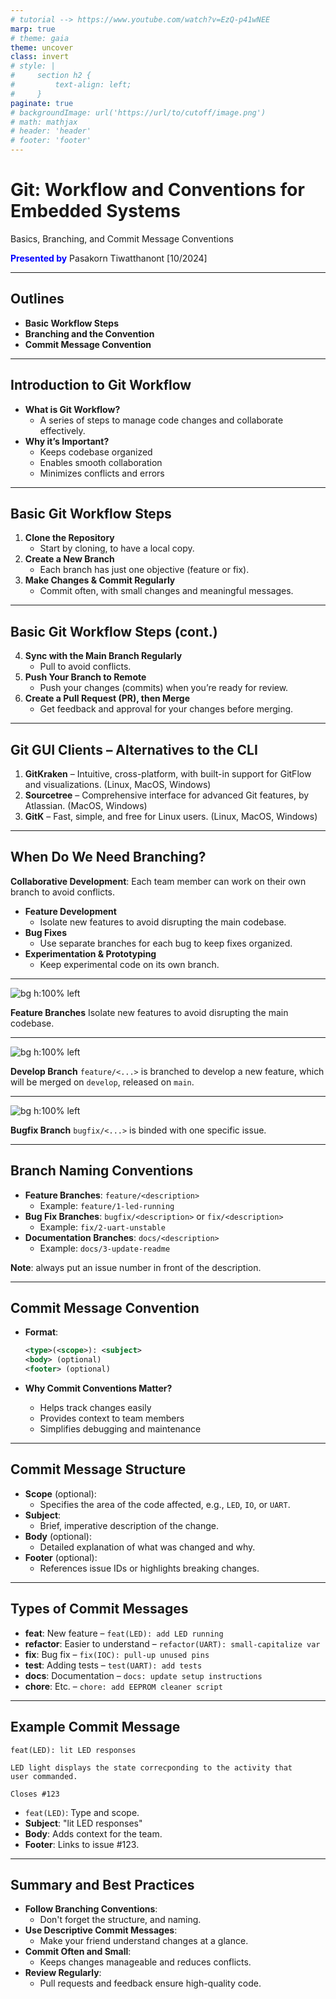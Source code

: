 ```yaml
---
# tutorial --> https://www.youtube.com/watch?v=EzQ-p41wNEE
marp: true
# theme: gaia
theme: uncover
class: invert
# style: |
#     section h2 {
#         text-align: left;
#     }
paginate: true
# backgroundImage: url('https://url/to/cutoff/image.png')
# math: mathjax
# header: 'header'
# footer: 'footer'
---
```


# Git: Workflow and Conventions for Embedded Systems

Basics, Branching, and Commit Message Conventions

<span style="color:blue;">**Presented by**</span>
Pasakorn Tiwatthanont [10/2024]

<!-- _paginate: hide -->

---

## Outlines

- **Basic Workflow Steps**
- **Branching and the Convention**
- **Commit Message Convention**

<!-- 3 เรื่องที่จะพูดถึง
1. พื้นฐานและแนวคิด การใช้งาน Git
2. การทำงานร่วมกัน หลักการ branching ทำเมื่อไร และควรทำอย่างไร
3. เพื่อการ maintainance, commit message ที่เข้าใจง่าย ทำให้ทีมทำงานง่าย
 -->

---

## Introduction to Git Workflow

- **What is Git Workflow?**
  - A series of steps to manage code changes and collaborate effectively.
- **Why it’s Important?**
  - Keeps codebase organized
  - Enables smooth collaboration
  - Minimizes conflicts and errors

<!-- โดยสรุปนะครับ
Git workflow คือลำดับขั้นตอนการทำงาน ที่ทำให้ การทำงานร่วมกัน สอดประสาน
ซึ่งสำคัญมาก ทั้งในตอนที่นำ features มารวมกัน และตอนที่ทีม ต้องกลับมา maintainance code
 -->

---

## Basic Git Workflow Steps

1. **Clone the Repository**
   - Start by cloning, to have a local copy.
2. **Create a New Branch**
   - Each branch has just one objective (feature or fix).
3. **Make Changes & Commit Regularly**
   - Commit often, with small changes and meaningful messages.

<!-- Basic แล้ว มีลำดับขั้นตอนการทำงาน บ่อยๆ อยู่ 6 ข้อ
แต่ เราจะลองพิจารณา 3 ข้นแรก พร้อมกับลอง practice ผ่าน command-line กันครับ

ข้อแรก Git clone คือการนำ code ลงมาจาก repository
ข้อสอง Git branch คิดการแตกกิ่งออก เพื่อแก้ไขตามเป้าหมาย
ข้อสาม Git commit คือการบันทึก changes ที่เกิดขึ้น พร้อมกับคำอธิบาย

ok ไปลองใน command-line กันครับ
ก่อนจะกลับมาต่อข้อที่เหลือ
 -->

---

## Basic Git Workflow Steps (cont.)

4. **Sync with the Main Branch Regularly**
   - Pull to avoid conflicts.
5. **Push Your Branch to Remote**
   - Push your changes (commits) when you’re ready for review.
6. **Create a Pull Request (PR), then Merge**
   - Get feedback and approval for your changes before merging.

<!-- ต่อกับ 3 ข้อที่เหลือ

ข้อสี่ Git pull คือการรับความเปลี่ยนแปลง ที่อาจเกิดขึ้นจาก repository
ข้อห้า Git push คือการส่งความเปลี่ยนแปลง ขึ้นไปบันทึกที่ repository
ข้อหก การ pull request, คือการขอให้ระบบ เช่น Gitlan
  ทำบันทึก แจ้งให้ "ผู้ดูแล" ทราบ ว่ามี branch ที่เราต้องการให้รวมเข้ากับ branch หลัก
  ซึ่งมักสอดคล้องกับ เหตุผลตาม issue ที่เราขอแตก branch ออกมา

ok ลองไปดูในการใช้งานจริง กันครับ
 -->

---

## Git GUI Clients – Alternatives to the CLI

1. **GitKraken** – Intuitive, cross-platform, with built-in support for GitFlow and visualizations. (Linux, MacOS, Windows)
2. **Sourcetree** – Comprehensive interface for advanced Git features, by Atlassian. (MacOS, Windows)
3. **GitK** – Fast, simple, and free for Linux users. (Linux, MacOS, Windows)

<!-- ทีนี้ ก่อนจบเรื่องพื้นฐาน ก็ขอฝาก Git GUI client ไว้ครับ

ตัวแรก GitKraken คือ the best, แต่ต้องจ่ายเงิน หากจะนำมาใช้กับ private repository
ตัวที่สอง Sourcetree เป็นที่นิยมเหมือนกัน สามารถใช้งานกับ private repository ได้จำนวนหนึ่ง แต่มี support Linux
ตัวที่สาม GitK เป็น opensource ที่พอใช้งานได้ ไม่มีข้อจำกัด  แต่ interface ออกแยยไม่ค่่อยดี, หลักๆไว้ดู topology ระหว่าง branches ได้
 -->

---

## When Do We Need Branching?

**Collaborative Development**: Each team member can work on their own branch to avoid conflicts.

- **Feature Development**
  - Isolate new features to avoid disrupting the main codebase.
- **Bug Fixes**
  - Use separate branches for each bug to keep fixes organized.
- **Experimentation & Prototyping**
  - Keep experimental code on its own branch.

<!-- หลังจากทราบเรื่องการ เก็บความเปลี่ยนแปลงด้วย Git แล้ว เราจะเริ่มทำความเข้าใจ branching

เบื้องต้น เรา branch เพื่อทำงานร่วมกัน โดยไม่เกิด conflict
เราสร้าง 1 branch เพื่อรองรับ 1 issue  นั่นคือ 1 จุดมุ่งหมาย

ซึ่งโดยความนิยม จะแบ่ง categories ได้ประมาณ 3 คือ
1. feature branch เพื่อสร้าง functions ใหม่
2. bugfix branch เพื่อแก้ไขข้อผิดพลาด
3. experiment branch เพื่อทดลองอะไรบางอย่าง ซึ่งอาจจะไม่ถูก merged กลับก็ได้
 -->

---

![bg h:100% left](git-workflow_for_es/branching_strategy_1.png)

**Feature Branches**
Isolate new features to avoid disrupting the main codebase.

<!-- ok เพื่อให้เห็นภาพ

ภาพแรกคือ ตามเป้าหมายของการ branch
นั่นคือไม่ให้เกิด conflict ระหว่าง developers กันเอง

จะเห็นว่า ระหว่างที่นายแดงแก้ไข นายเหลือง ก็สามารถทำงานได้ และ merge กลับเข้าไป
ส่วนนายแดง ได้ merge code ของนายเหลืองเข้ามา ขณะที่กำลังแก้ไข
แล้วจึง merge กลับเข้า master ในท้ายที่สุด

ข้อสังเกต user ซึ่งใช้งาน master branch จะได้ code ใหม่ไปใช้งานทันที ทำให้เสี่ยงกับ business
 -->

---

![bg h:100% left](git-workflow_for_es/branching_strategy_2.png)

**Develop Branch**
`feature/<...>` is branched to develop a new feature,
which will be merged on `develop`, released on `main`.

<!-- ดังนั้น จึงมีการแยก ระหว่าง branch 'develop' และ 'master'

การแตก brnach เพื่อพัฒนาจะทำบน 'develop' ทั้งหมด
จนเมื่อจะส่งมอบให้ user ใช้งาน จึงมีการ merge เข้าไปยัง master
 -->

---

![bg h:100% left](git-workflow_for_es/branching_fix.png)

**Bugfix Branch**
`bugfix/<...>` is binded with one specific issue.

<!-- สำหรับการแก้ไขข้อผิดพลาด เราอาจเลือกที่จะแก้จาก branch 'master' หรือ
หรือ 'develop' ก็ได้ ขึ้นอยู่กับความเร่งด่วน

และเมื่อการแก้ไขเสร็จแล้ว ก็ค่อย merge กลับเข้าไปยัง 'develop' และ 'master'
ซึ่งทั้งนี้ ไม่มีการ merge 'master' กลับเข้า 'develop'
 -->

---

## Branch Naming Conventions

- **Feature Branches**: `feature/<description>`
  - Example: `feature/1-led-running`
- **Bug Fix Branches**: `bugfix/<description>` or `fix/<description>`
  - Example: `fix/2-uart-unstable`
- **Documentation Branches**: `docs/<description>`
  - Example: `docs/3-update-readme`

**Note**: always put an issue number in front of the description.

<!-- ท้ายสุดของหัวข้อที่สอง นี้คือการสรุป naming convention ของ branch

เริ่มต้นด้วย category
ซึ่งแยกได้ 3 categories ตาม objectives ที่นำเสนอมาคือ feature, bugfix, และ document

ต่อมา, หลัง slash, ตัวเลขที่จะโยงกลับไปยัง issue และชื่อ ที่มีกติกาคือ small-cap และ hyphen
 -->

---

## Commit Message Convention

- **Format**:

  ```xml
  <type>(<scope>): <subject>
  <body> (optional)
  <footer> (optional)
  ```

- **Why Commit Conventions Matter?**
  - Helps track changes easily
  - Provides context to team members
  - Simplifies debugging and maintenance

<!-- หัวข้อสุดท้าย เรื่อง Commit message convention
หลักการคือ ต้องทำให้ค้นหาได้ และเข้าใจได้
 -->

---

## Commit Message Structure

- **Scope** (optional):
  - Specifies the area of the code affected, e.g., `LED`, `IO`, or `UART`.
- **Subject**:
  - Brief, imperative description of the change.
- **Body** (optional):
  - Detailed explanation of what was changed and why.
- **Footer** (optional):
  - References issue IDs or highlights breaking changes.

<!-- ภายใน message จะประกอบด้วย scope, subject, body, และ footer

scope และ subject เป็นส่วนสำคัญ
- scope จะระบุส่วน module ของ code ที่ถูกกระทบจากการแก้ไข
- subject คือคำอธิบายที่ส้้นที่สุด เพื่อ changes ใน commit นั้น

ส่วน body และ footer จะมีหรือไม่ก็ได้
- body จะขยายความ subject เริ่มด้วยที่มาที่ไปของปัญหา, วิธีการแก้ไข, และอื่นๆ
- footer จะเชื่อมโยงไปยัง issue ที่เกี่ยวข้อง
 -->

---

## Types of Commit Messages

- **feat**: New feature – `feat(LED): add LED running`
- **refactor**: Easier to understand – `refactor(UART): small-capitalize var`
- **fix**: Bug fix – `fix(IOC): pull-up unused pins`
- **test**: Adding tests – `test(UART): add tests`
- **docs**: Documentation – `docs: update setup instructions`
- **chore**: Etc. – `chore: add EEPROM cleaner script`

<!-- ถัดมา ลองมาดูตัวอย่าง แยกตาม type

1. feat เป็น commit เพื่อพัฒนา feature  ตัวอย่าง feature ของ module LED เพื่อทำไฟวิ่ง
2. refactor เพื่อทำให้เข้าใจ code ได้ดีขึ้น  ตัวอย่าง refactor code ใน module UART ให้ inside variables ทั้งหมด ชื่อตัวเล็ก
3. fix เพื่อซ่อมข้อผิดพลาด ด้วยการ reconfigure ให้ CubeMX ใส่ pullup ให้ unused pins
4. test สร้างการทดสอบ ให้ module UART
5. docs เป็น commit ที่แก้ไขเอกสาร อธิบาย code / project อย่างเดียว
6. chore เป็น commit ที่ทำเรื่องอื่นๆ เล็กๆน้อยๆ ที่ไม่ได้ระบุมา เช่น สร้าง script เพื่อทำงานล้าง EEPROM ช่วยในการพัฒนา
 -->

---

## Example Commit Message

```text
feat(LED): lit LED responses

LED light displays the state correcponding to the activity that
user commanded.

Closes #123
```

- `feat(LED)`: Type and scope.
- **Subject**: "lit LED responses"
- **Body**: Adds context for the team.
- **Footer**: Links to issue #123.

<!-- อีกตัวอย่างหนึ่ง ที่มีครบทั้ง 4 ส่วน

โดยใน commit message นี้มี
1. type และ scope บอกว่าเป็น feature ภายใน module LED
2. subject บอกว่าแก้ไขเรื่อง กระพริบแสง LED เพื่อตอบสนอง
3. ส่วน body ขยายความว่า เป็น reponse ต่อคำสั่งที่มาจาก user
4. footer ระบุว่าเชื่อมโยงกับ issue 123
 -->

---

## Summary and Best Practices

- **Follow Branching Conventions**:
  - Don't forget the structure, and naming.
- **Use Descriptive Commit Messages**:
  - Make your friend understand changes at a glance.
- **Commit Often and Small**:
  - Keeps changes manageable and reduces conflicts.
- **Review Regularly**:
  - Pull requests and feedback ensure high-quality code.

<!-- และนั่นคือทั้งหมดของ Git basic workflow และ conventions
ที่เราควรทำเหมือนๆกัน เพื่อให้เข้ากันได้ง่าย และ ดูแล code ของเราได้อย่างมีประสิทธิภาพ

ก่อนจบ ขอฝากว่า
- follow the convention ในการ branching
- เขียน commit message ให้สื่อความหมาย
- เพียร sync กับ repository เพื่อป้องกัน conflict ระหว่าง developers
- ทำ code reviews บ่อยๆ, โดยเฉพาะก่อน merge จะช่วยกระจายความรู้ และป้องกันขอผิดพลาด
 -->

